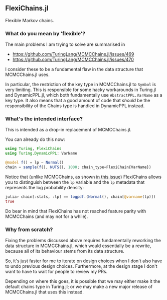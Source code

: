 ## FlexiChains.jl

Flexible Markov chains.

### What do you mean by 'flexible'?

The main problems I am trying to solve are summarised in 
- https://github.com/TuringLang/MCMCChains.jl/issues/469
- https://github.com/TuringLang/MCMCChains.jl/issues/470

I consider these to be a fundamental flaw in the data structure that MCMCChains.jl uses.

In particular, the restriction of the key type in MCMCChains.jl to `Symbol` is very limiting.
This is responsible for some hacky workarounds in Turing.jl and DynamicPPL.jl, which both fundamentally use `AbstractPPL.VarName` as a key type.
It also means that a good amount of code that _should_ be the responsibility of the Chains type is handled in DynamicPPL instead.

### What's the intended interface?

This is intended as a drop-in replacement of MCMCChains.jl.

You can already do this now:

```julia
using Turing, FlexiChains
using Turing.DynamicPPL: VarName

@model f() = lp ~ Normal()
chain = sample(f(), NUTS(), 1000; chain_type=FlexiChain{VarName})
```

Notice that (unlike MCMCChains, as shown [in this issue](https://github.com/TuringLang/MCMCChains.jl/issues/469)) FlexiChains allows you to distinguish between the `lp` variable and the `lp` metadata that represents the log probability density:

```julia
julia> chain[:stats, :lp] == logpdf.(Normal(), chain[@varname(lp)])
true
```

Do bear in mind that FlexiChains has not reached feature parity with MCMCChains (and may not for a while).

### Why from scratch?

Fixing the problems discussed above requires fundamentally reworking the data structure in MCMCChains.jl, which would essentially be a rewrite, because all of its behaviour stems from its data structure.

So, it's just faster for me to iterate on design choices when I don't also have to undo previous design choices.
Furthermore, at the design stage I don't want to have to wait for people to review my PRs.

Depending on where this goes, it is possible that we may either make it the default chains type in Turing.jl; or we may make a new major release of MCMCChains.jl that uses this instead.
